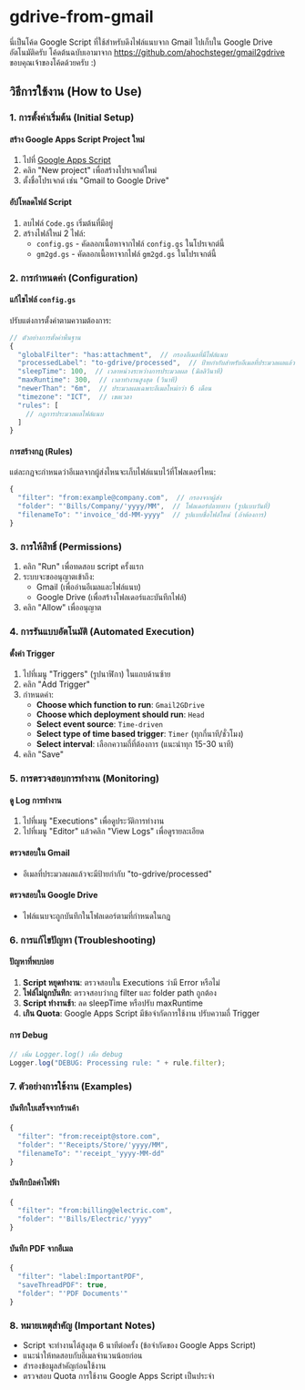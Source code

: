 # gdrive-from-gmail
นี่เป็นโค้ด Google Script ที่ใช้สำหรับดึงไฟล์แนบจาก Gmail ไปเก็บใน Google Drive อัตโนมัติครับ
โค้ดต้นฉบับเอามาจาก https://github.com/ahochsteger/gmail2gdrive ขอบคุณเจ้าของโค้ดด้วยครับ :)

## วิธีการใช้งาน (How to Use)

### 1. การตั้งค่าเริ่มต้น (Initial Setup)

#### สร้าง Google Apps Script Project ใหม่
1. ไปที่ [Google Apps Script](https://script.google.com)
2. คลิก "New project" เพื่อสร้างโปรเจกต์ใหม่
3. ตั้งชื่อโปรเจกต์ เช่น "Gmail to Google Drive"

#### อัปโหลดไฟล์ Script
1. ลบไฟล์ `Code.gs` เริ่มต้นที่มีอยู่
2. สร้างไฟล์ใหม่ 2 ไฟล์:
   - `config.gs` - คัดลอกเนื้อหาจากไฟล์ `config.gs` ในโปรเจกต์นี้
   - `gm2gd.gs` - คัดลอกเนื้อหาจากไฟล์ `gm2gd.gs` ในโปรเจกต์นี้

### 2. การกำหนดค่า (Configuration)

#### แก้ไขไฟล์ `config.gs`
ปรับแต่งการตั้งค่าตามความต้องการ:

```javascript
// ตัวอย่างการตั้งค่าพื้นฐาน
{
  "globalFilter": "has:attachment",  // กรองอีเมลที่มีไฟล์แนบ
  "processedLabel": "to-gdrive/processed",  // ป้ายกำกับสำหรับอีเมลที่ประมวลผลแล้ว
  "sleepTime": 100,  // เวลาหน่วงระหว่างการประมวลผล (มิลลิวินาที)
  "maxRuntime": 300,  // เวลาทำงานสูงสุด (วินาที)
  "newerThan": "6m",  // ประมวลผลเฉพาะอีเมลใหม่กว่า 6 เดือน
  "timezone": "ICT",  // เขตเวลา
  "rules": [
    // กฎการประมวลผลไฟล์แนบ
  ]
}
```

#### การสร้างกฎ (Rules)
แต่ละกฎจะกำหนดว่าอีเมลจากผู้ส่งไหนจะเก็บไฟล์แนบไว้ที่โฟลเดอร์ไหน:

```javascript
{
  "filter": "from:example@company.com",  // กรองจากผู้ส่ง
  "folder": "'Bills/Company/'yyyy/MM",  // โฟลเดอร์ปลายทาง (รูปแบบวันที่)
  "filenameTo": "'invoice_'dd-MM-yyyy"  // รูปแบบชื่อไฟล์ใหม่ (ถ้าต้องการ)
}
```

### 3. การให้สิทธิ์ (Permissions)

1. คลิก "Run" เพื่อทดสอบ script ครั้งแรก
2. ระบบจะขออนุญาตเข้าถึง:
   - Gmail (เพื่ออ่านอีเมลและไฟล์แนบ)
   - Google Drive (เพื่อสร้างโฟลเดอร์และบันทึกไฟล์)
3. คลิก "Allow" เพื่ออนุญาต

### 4. การรันแบบอัตโนมัติ (Automated Execution)

#### ตั้งค่า Trigger
1. ไปที่เมนู "Triggers" (รูปนาฬิกา) ในแถบด้านซ้าย
2. คลิก "Add Trigger"
3. กำหนดค่า:
   - **Choose which function to run**: `Gmail2GDrive`
   - **Choose which deployment should run**: `Head`
   - **Select event source**: `Time-driven`
   - **Select type of time based trigger**: `Timer` (ทุกกี่นาที/ชั่วโมง)
   - **Select interval**: เลือกความถี่ที่ต้องการ (แนะนำทุก 15-30 นาที)
4. คลิก "Save"

### 5. การตรวจสอบการทำงาน (Monitoring)

#### ดู Log การทำงาน
1. ไปที่เมนู "Executions" เพื่อดูประวัติการทำงาน
2. ไปที่เมนู "Editor" แล้วคลิก "View Logs" เพื่อดูรายละเอียด

#### ตรวจสอบใน Gmail
- อีเมลที่ประมวลผลแล้วจะมีป้ายกำกับ "to-gdrive/processed"

#### ตรวจสอบใน Google Drive
- ไฟล์แนบจะถูกบันทึกในโฟลเดอร์ตามที่กำหนดในกฎ

### 6. การแก้ไขปัญหา (Troubleshooting)

#### ปัญหาที่พบบ่อย
1. **Script หยุดทำงาน**: ตรวจสอบใน Executions ว่ามี Error หรือไม่
2. **ไฟล์ไม่ถูกบันทึก**: ตรวจสอบว่ากฎ filter และ folder path ถูกต้อง
3. **Script ทำงานช้า**: ลด sleepTime หรือปรับ maxRuntime
4. **เกิน Quota**: Google Apps Script มีข้อจำกัดการใช้งาน ปรับความถี่ Trigger

#### การ Debug
```javascript
// เพิ่ม Logger.log() เพื่อ debug
Logger.log("DEBUG: Processing rule: " + rule.filter);
```

### 7. ตัวอย่างการใช้งาน (Examples)

#### บันทึกใบเสร็จจากร้านค้า
```javascript
{
  "filter": "from:receipt@store.com",
  "folder": "'Receipts/Store/'yyyy/MM",
  "filenameTo": "'receipt_'yyyy-MM-dd"
}
```

#### บันทึกบิลค่าไฟฟ้า
```javascript
{
  "filter": "from:billing@electric.com",
  "folder": "'Bills/Electric/'yyyy"
}
```

#### บันทึก PDF จากอีเมล
```javascript
{
  "filter": "label:ImportantPDF",
  "saveThreadPDF": true,
  "folder": "'PDF Documents'"
}
```

### 8. หมายเหตุสำคัญ (Important Notes)

- Script จะทำงานได้สูงสุด 6 นาทีต่อครั้ง (ข้อจำกัดของ Google Apps Script)
- แนะนำให้ทดสอบกับอีเมลจำนวนน้อยก่อน
- สำรองข้อมูลสำคัญก่อนใช้งาน
- ตรวจสอบ Quota การใช้งาน Google Apps Script เป็นประจำ

